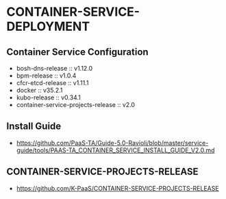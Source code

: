 # CONTAINER-SERVICE-DEPLOYMENT

## Container Service Configuration
- bosh-dns-release :: v1.12.0
- bpm-release :: v1.0.4
- cfcr-etcd-release :: v1.11.1
- docker :: v35.2.1
- kubo-release :: v0.34.1
- container-service-projects-release :: v2.0

## Install Guide
- https://github.com/PaaS-TA/Guide-5.0-Ravioli/blob/master/service-guide/tools/PAAS-TA_CONTAINER_SERVICE_INSTALL_GUIDE_V2.0.md

## CONTAINER-SERVICE-PROJECTS-RELEASE
- https://github.com/K-PaaS/CONTAINER-SERVICE-PROJECTS-RELEASE
